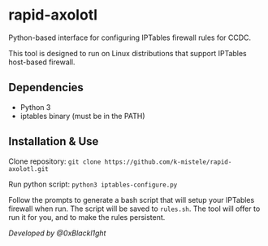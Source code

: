 # rapid-axolotl
Python-based interface for configuring IPTables firewall rules for CCDC.

This tool is designed to run on Linux distributions that support IPTables host-based firewall.

## Dependencies
* Python 3
* iptables binary (must be in the PATH)

## Installation & Use
Clone repository:       `git clone https://github.com/k-mistele/rapid-axolotl.git`

Run python script:      `python3 iptables-configure.py`

Follow the prompts to generate a bash script that will setup your IPTables firewall when run. 
The script will be saved to `rules.sh`. The tool will offer to run it for you, 
and to make the rules persistent.


_Developed by @0xBlackl1ght_